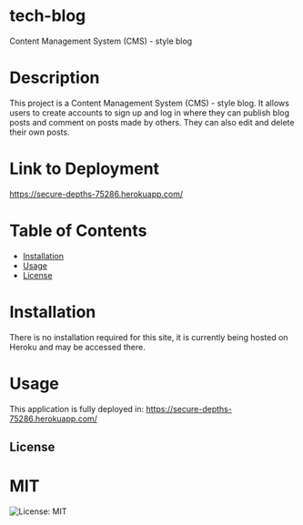 # tech-blog
 Content Management System (CMS) - style blog

# Description
This project is a Content Management System (CMS) - style blog. It allows users to create accounts to sign up and log in where they can publish blog posts and comment on posts made by others. They can also edit and delete their own posts.

# Link to Deployment
https://secure-depths-75286.herokuapp.com/

# Table of Contents
* [Installation](#installation)
* [Usage](#usage)
* [License](#license)

# Installation
There is no installation required for this site, it is currently being hosted on Heroku and may be accessed there.
 
# Usage
This application is fully deployed in: 
https://secure-depths-75286.herokuapp.com/

## License
  # MIT
  ![License: MIT](https://img.shields.io/badge/License-MIT-yellow.svg)

